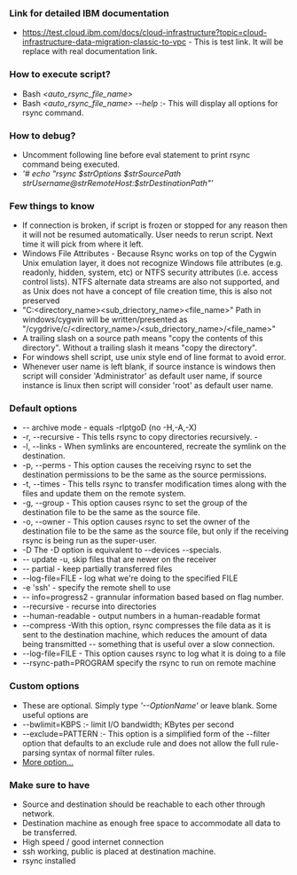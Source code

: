 ### Link for detailed IBM documentation
- https://test.cloud.ibm.com/docs/cloud-infrastructure?topic=cloud-infrastructure-data-migration-classic-to-vpc - This is test link. It will be replace with real documentation link.

### How to execute script?
- Bash *<auto_rsync_file_name>* 
- Bash *<auto_rsync_file_name> --help* :- This will display all options for rsync command.

### How to debug?
- Uncomment following line before eval statement to print rsync command being executed.
- *'# echo "rsync $strOptions $strSourcePath $strUsername@$strRemoteHost:$strDestinationPath"'*

### Few things to know
- If connection is broken, if script is frozen or stopped for any reason then it will not be resumed automatically. User needs to rerun script.	 Next time it will pick from where it left.
- Windows File Attributes - Because Rsync works on top of the Cygwin Unix emulation layer, it does not recognize Windows file attributes (e.g. readonly, hidden, system, etc) or NTFS security attributes (i.e. access control lists). NTFS alternate data streams are also not supported, and as Unix does not have a concept of file creation time, this is also not preserved
- "C:\<directory_name>\<sub_driectory_name>\<file_name>" Path in windows/cygwin will be written/presented as "/cygdrive/c/<directory_name>/<sub_driectory_name>/<file_name>"
- A trailing slash on a source path means "copy the contents of this directory". Without a trailing slash it means "copy the directory".
- For windows shell script, use unix style end of line format to avoid error.
- Whenever user name is left blank, if source instance is windows then script will consider 'Administrator' as default user name, if source instance is linux then script will consider 'root' as default user name.

### Default options
- -- archive mode  -  equals -rlptgoD (no -H,-A,-X)
- -r, --recursive - This tells rsync to copy directories recursively.        -
- -l, --links - When symlinks are encountered, recreate the symlink on the destination.
- -p, --perms - This option causes the receiving rsync to set the destination permissions to be the  same  as  the source  permissions.
- -t, --times - This tells rsync to transfer modification times along with the files and update them on the remote system. 
- -g, --group - This option causes rsync to set the group of the destination file to be the  same  as  the  source file.
- -o, --owner - This option causes rsync to set the owner of the destination file to be the  same  as  the  source file,  but  only  if  the receiving rsync is being run as the super-user.
- -D     The -D option is equivalent to --devices --specials.
- -- update  -u, skip files that are newer on the receiver
- -- partial - keep partially transferred files
- --log-file=FILE - log what we're doing to the specified FILE
- -e 'ssh' -  specify the remote shell to use
- -- info=progress2 - grannular information based based on flag number.
- --recursive - recurse into directories
- --human-readable - output numbers in a human-readable format
- --compress -With this option, rsync compresses the file data as it is sent to the destination machine, which reduces the amount of data being transmitted -- something that is useful over a slow connection.
- --log-file=FILE - This option causes rsync to log what it is doing to a file
- --rsync-path=PROGRAM    specify the rsync to run on remote machine

### Custom options
- These are optional. Simply type *'--OptionName'* or leave blank. Some useful options are
- --bwlimit=KBPS :- limit I/O bandwidth; KBytes per second
- --exclude=PATTERN :- This option is a simplified form of the --filter option that defaults to an exclude rule and does not allow the full rule-parsing syntax of normal filter rules.
- [More option...](https://linux.die.net/man/1/rsync) 

### Make sure to have
- Source and destination should be reachable to each other through network.
- Destination machine as enough free space to accommodate all data to be transferred.
- High speed / good internet connection
- ssh working, public is placed at destination machine.
- rsync installed

